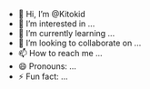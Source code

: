 - 👋 Hi, I’m @Kitokid
- 👀 I’m interested in ...
- 🌱 I’m currently learning ...
- 💞️ I’m looking to collaborate on ...
- 📫 How to reach me ...
- 😄 Pronouns: ...
- ⚡ Fun fact: ...

<!---
Kitokid/Kitokid is a ✨ special ✨ repository because its `README.md` (this file) appears on your GitHub profile.
You can click the Preview link to take a look at your changes.
--->

